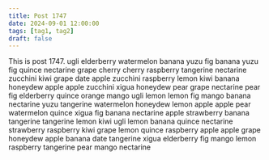 ```yaml
---
title: Post 1747
date: 2024-09-01 12:00:00
tags: [tag1, tag2]
draft: false
---
```

This is post 1747.
ugli
elderberry
watermelon
banana
yuzu
fig
banana
yuzu
fig
quince
nectarine
grape
cherry
cherry
raspberry
tangerine
nectarine
zucchini
kiwi
grape
date
apple
zucchini
raspberry
lemon
kiwi
banana
honeydew
apple
apple
zucchini
xigua
honeydew
pear
grape
nectarine
pear
fig
elderberry
quince
orange
mango
ugli
lemon
lemon
fig
mango
banana
nectarine
yuzu
tangerine
watermelon
honeydew
lemon
apple
apple
pear
watermelon
quince
xigua
fig
banana
nectarine
apple
strawberry
banana
tangerine
tangerine
lemon
kiwi
ugli
lemon
banana
quince
nectarine
strawberry
raspberry
kiwi
grape
lemon
quince
raspberry
apple
apple
grape
honeydew
apple
banana
date
tangerine
xigua
elderberry
fig
mango
lemon
raspberry
tangerine
pear
mango
nectarine

